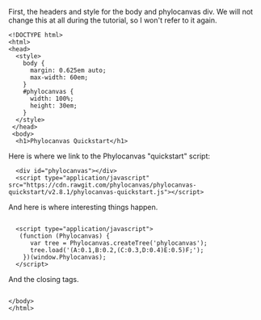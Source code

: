 First, the headers and style for the body and phylocanvas div. We will not change this at all during the tutorial, so I won't refer to it again.

```
<!DOCTYPE html>
<html>
<head>
  <style>
    body {
      margin: 0.625em auto;
      max-width: 60em;
    }
    #phylocanvas {
      width: 100%;
      height: 30em;
    }
  </style>
 </head>
 <body>
  <h1>Phylocanvas Quickstart</h1>
```

Here is where we link to the Phylocanvas "quickstart" script:

```
  <div id="phylocanvas"></div>
  <script type="application/javascript" src="https://cdn.rawgit.com/phylocanvas/phylocanvas-quickstart/v2.8.1/phylocanvas-quickstart.js"></script>

```

And here is where interesting things happen.

```

  <script type="application/javascript">
   (function (Phylocanvas) {
      var tree = Phylocanvas.createTree('phylocanvas');
      tree.load('(A:0.1,B:0.2,(C:0.3,D:0.4)E:0.5)F;');
    })(window.Phylocanvas);
  </script>

```

And the closing tags.

```

</body>
</html>
```
